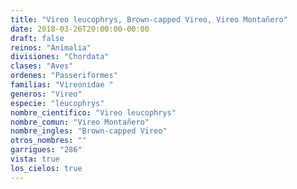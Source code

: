 ```yaml
---
title: "Vireo leucophrys, Brown-capped Vireo, Vireo Montañero"
date: 2018-03-26T20:00:00-00:00
draft: false
reinos: "Animalia"
divisiones: "Chordata"
clases: "Aves"
ordenes: "Passeriformes"
familias: "Vireonidae "
generos: "Vireo"
especie: "leucophrys"
nombre_cientifico: "Vireo leucophrys"
nombre_comun: "Vireo Montañero"
nombre_ingles: "Brown-capped Vireo"
otros_nombres: ""
garrigues: "286"
vista: true
los_cielos: true
---
```

